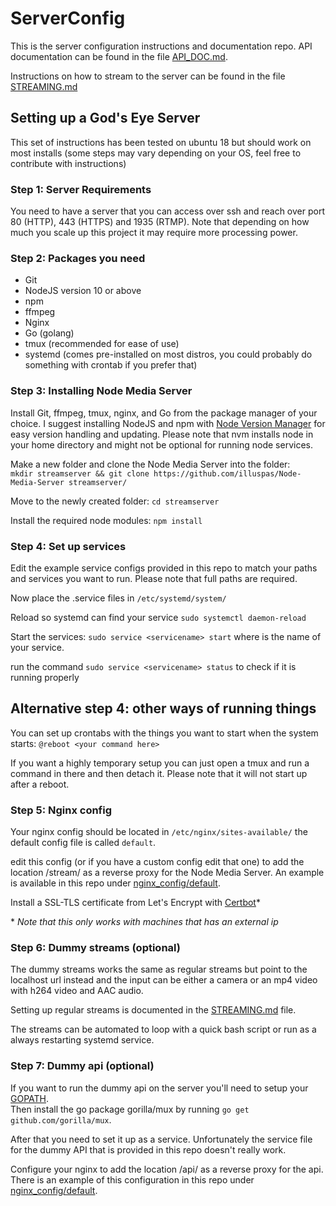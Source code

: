 # ServerConfig

This is the server configuration instructions and documentation repo.
API documentation can be found in the file [API_DOC.md](/API_DOC.md).

Instructions on how to stream to the server can be found in the file [STREAMING.md](/STREAMING.md)


## Setting up a God's Eye Server

This set of instructions has been tested on ubuntu 18 but should work on most installs
(some steps may vary depending on your OS, feel free to contribute with instructions)

### Step 1: Server Requirements
You need to have a server that you can access over ssh and reach over port 80 (HTTP), 443 (HTTPS) and 1935 (RTMP).
Note that depending on how much you scale up this project it may require more processing
power.

### Step 2: Packages you need
 * Git
 * NodeJS version 10 or above
 * npm
 * ffmpeg
 * Nginx
 * Go (golang)
 * tmux (recommended for ease of use)
 * systemd (comes pre-installed on most distros, you could probably do something with crontab if you prefer that)


### Step 3: Installing Node Media Server
Install Git, ffmpeg, tmux, nginx, and Go from the package manager of your choice.
I suggest installing NodeJS and npm with [Node Version Manager](https://github.com/creationix/nvm)
for easy version handling and updating. Please note that nvm installs node in your home
directory and might not be optional for running node services.

Make a new folder and clone the Node Media Server into the folder:  
`mkdir streamserver && git clone https://github.com/illuspas/Node-Media-Server streamserver/`

Move to the newly created folder: `cd streamserver`

Install the required node modules: `npm install`


### Step 4: Set up services

Edit the example service configs provided in this repo to match your paths
and services you want to run. Please note that full paths are required.

Now place the .service files in `/etc/systemd/system/`

Reload so systemd can find your service `sudo systemctl daemon-reload`

Start the services: `sudo service <servicename> start` where <servicename> is the name of your service.

run the command `sudo service <servicename> status` to check if it is running properly

## Alternative step 4: other ways of running things

You can set up crontabs with the things you want to start when the system starts:
`@reboot <your command here>`

If you want a highly temporary setup you can just open a tmux and run a command in there
and then detach it. Please note that it will not start up after a reboot.

### Step 5: Nginx config

Your nginx config should be located in `/etc/nginx/sites-available/`
the default config file is called `default`.

edit this config (or if you have a custom config edit that one) to add
the location /stream/ as a reverse proxy for the Node Media Server. An example is
available in this repo under [nginx_config/default](/nginx_config/default).

Install a SSL-TLS certificate from Let's Encrypt with [Certbot](https://certbot.eff.org/)*

\* *Note that this only works with machines that has an external ip*

### Step 6: Dummy streams (optional)

The dummy streams works the same as regular streams but point to the localhost url instead
and the input can be either a camera or an mp4 video with h264 video and AAC audio.

Setting up regular streams is documented in the [STREAMING.md](STREAMING.md) file.

The streams can be automated to loop with a quick bash script or run as a always restarting systemd service.

### Step 7: Dummy api (optional)

If you want to run the dummy api on the server you'll need to setup your [GOPATH](https://golang.org/doc/code.html#GOPATH).  
Then install the go package gorilla/mux by running `go get github.com/gorilla/mux`.  

After that you need to set it up as a service. Unfortunately the service file for the
dummy API that is provided in this repo doesn't really work.

Configure your nginx to add the location /api/ as a reverse proxy for the api.
There is an example of this configuration in this repo under [nginx_config/default](/nginx_config/default).

